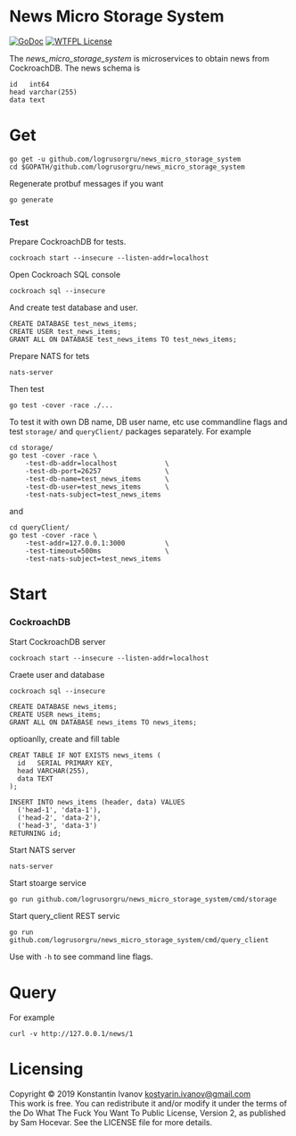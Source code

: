 News Micro Storage System
=========================

[![GoDoc](https://godoc.org/github.com/logrusorgru/news_micro_storage_system?status.svg)](https://godoc.org/github.com/logrusorgru/news_micro_storage_system)
[![WTFPL License](https://img.shields.io/badge/license-wtfpl-blue.svg)](http://www.wtfpl.net/about/)
<!--
[![Build Status](https://travis-ci.org/logrusorgru/news_micro_storage_system.svg)](https://travis-ci.org/logrusorgru/news_micro_storage_system)
[![Coverage Status](https://coveralls.io/repos/logrusorgru/news_micro_storage_system/badge.svg?branch=master)](https://coveralls.io/r/logrusorgru/news_micro_storage_system?branch=master)
[![GoReportCard](https://goreportcard.com/badge/logrusorgru/news_micro_storage_system)](https://goreportcard.com/report/logrusorgru/news_micro_storage_system)
-->

The _news_micro_storage_system_ is microservices to obtain news from
CockroachDB. The news schema is

```
id   int64
head varchar(255)
data text
```

# Get

```
go get -u github.com/logrusorgru/news_micro_storage_system
cd $GOPATH/github.com/logrusorgru/news_micro_storage_system
```

Regenerate protbuf messages if you want

```
go generate
```

### Test

Prepare CockroachDB for tests.

```
cockroach start --insecure --listen-addr=localhost
```

Open Cockroach SQL console

```
cockroach sql --insecure
```

And create test database and user.

```
CREATE DATABASE test_news_items;
CREATE USER test_news_items;
GRANT ALL ON DATABASE test_news_items TO test_news_items;
```

Prepare NATS for tets

```
nats-server
```

Then test

```
go test -cover -race ./...
```

To test it with own DB name, DB user name, etc use commandline flags and
test `storage/` and `queryClient/` packages separately. For example


```
cd storage/
go test -cover -race \
    -test-db-addr=localhost            \
    -test-db-port=26257                \
    -test-db-name=test_news_items      \
    -test-db-user=test_news_items      \
    -test-nats-subject=test_news_items
```

and

```
cd queryClient/
go test -cover -race \
    -test-addr=127.0.0.1:3000          \
    -test-timeout=500ms                \
    -test-nats-subject=test_news_items
```

# Start

### CockroachDB

Start CockroachDB server

```
cockroach start --insecure --listen-addr=localhost
```

Craete user and database

```
cockroach sql --insecure
```

```
CREATE DATABASE news_items;
CREATE USER news_items;
GRANT ALL ON DATABASE news_items TO news_items;
```

optioanlly, create and fill table

```
CREAT TABLE IF NOT EXISTS news_items (
  id   SERIAL PRIMARY KEY,
  head VARCHAR(255),
  data TEXT
);

INSERT INTO news_items (header, data) VALUES
  ('head-1', 'data-1'),
  ('head-2', 'data-2'),
  ('head-3', 'data-3')
RETURNING id;
```

Start NATS server

```
nats-server
```

Start stoarge service
```
go run github.com/logrusorgru/news_micro_storage_system/cmd/storage
```

Start query_client REST servic

```
go run github.com/logrusorgru/news_micro_storage_system/cmd/query_client
```

Use with `-h` to see command line flags.


# Query


For example

```
curl -v http://127.0.0.1/news/1
```

# Licensing

Copyright © 2019 Konstantin Ivanov <kostyarin.ivanov@gmail.com>  
This work is free. You can redistribute it and/or modify it under the
terms of the Do What The Fuck You Want To Public License, Version 2,
as published by Sam Hocevar. See the LICENSE file for more details.
